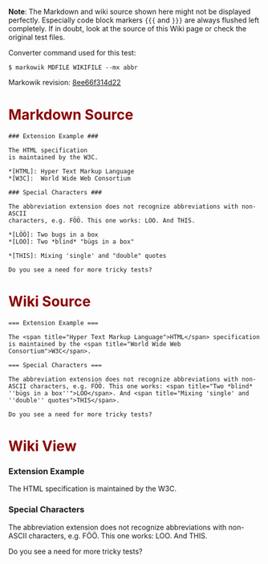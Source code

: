 **Note**: The Markdown and wiki source shown here might not be displayed
perfectly. Especially code block markers `{{{` and `}}}` are always flushed
left completely. If in doubt, look at the source of this Wiki page or check the
original test files.

Converter command used for this test:

```
$ markowik MDFILE WIKIFILE --mx abbr
```

Markowik revision: [8ee66f314d22](http://code.google.com/p/markowik/source/browse/?r=8ee66f314d22)

# <font color='darkred'>Markdown Source</font> #

```
### Extension Example ###

The HTML specification
is maintained by the W3C.

*[HTML]: Hyper Text Markup Language
*[W3C]:  World Wide Web Consortium

### Special Characters ###

The abbreviation extension does not recognize abbreviations with non-ASCII
characters, e.g. FÖÖ. This one works: LOO. And THIS.

*[LÖÖ]: Two bugs in a box
*[LOO]: Two *blind* "bügs in a box"

*[THIS]: Mixing 'single' and "double" quotes

Do you see a need for more tricky tests?
```

# <font color='darkred'>Wiki Source</font> #

```
=== Extension Example ===

The <span title="Hyper Text Markup Language">HTML</span> specification is maintained by the <span title="World Wide Web Consortium">W3C</span>.

=== Special Characters ===

The abbreviation extension does not recognize abbreviations with non-ASCII characters, e.g. FÖÖ. This one works: <span title="Two *blind* ''bügs in a box''">LOO</span>. And <span title="Mixing 'single' and ''double'' quotes">THIS</span>.

Do you see a need for more tricky tests?
```

# <font color='darkred'>Wiki View</font> #

### Extension Example ###

The <span title='Hyper Text Markup Language'>HTML</span> specification is maintained by the <span title='World Wide Web Consortium'>W3C</span>.

### Special Characters ###

The abbreviation extension does not recognize abbreviations with non-ASCII characters, e.g. FÖÖ. This one works: <span title="Two *blind* ''bügs in a box''">LOO</span>. And <span title="Mixing 'single' and ''double'' quotes">THIS</span>.

Do you see a need for more tricky tests?